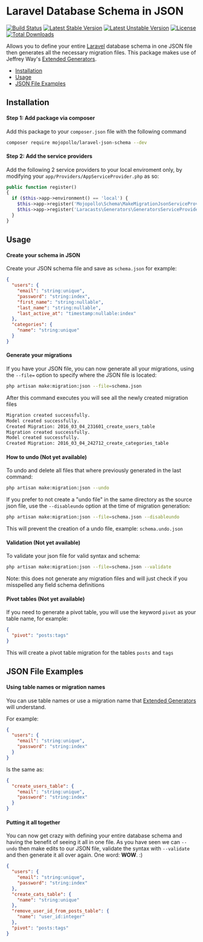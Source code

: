 
Laravel Database Schema in JSON
========================

[![Build Status](https://travis-ci.org/mojopollo/laravel-json-schema.svg?branch=master)](https://travis-ci.org/mojopollo/laravel-json-schema)
[![Latest Stable Version](https://poser.pugx.org/mojopollo/laravel-json-schema/v/stable)](https://packagist.org/packages/mojopollo/laravel-json-schema)
[![Latest Unstable Version](https://poser.pugx.org/mojopollo/laravel-json-schema/v/unstable)](https://packagist.org/packages/mojopollo/laravel-json-schema)
[![License](https://poser.pugx.org/mojopollo/laravel-json-schema/license)](https://packagist.org/packages/mojopollo/laravel-json-schema)
[![Total Downloads](https://poser.pugx.org/mojopollo/laravel-json-schema/downloads)](https://packagist.org/packages/mojopollo/laravel-json-schema)

Allows you to define your entire [Laravel](https://github.com/laravel/laravel) database schema in one JSON file then generates all the necessary migration files.
This package makes use of Jeffrey Way's [Extended Generators](https://github.com/laracasts/Laravel-5-Generators-Extended).

- [Installation](#installation)
- [Usage](#usage)
- [JSON File Examples](#json-file-examples)

<a id="installation"></a>
## Installation

#### Step 1: Add package via composer

Add this package to your `composer.json` file with the following command

```bash
composer require mojopollo/laravel-json-schema --dev
```

#### Step 2: Add the service providers

Add the following 2 service providers to your local enviroment only, by modifying your ```app/Providers/AppServiceProvider.php``` as so:
```php
public function register()
{
  if ($this->app->environment() == 'local') {
    $this->app->register('Mojopollo\Schema\MakeMigrationJsonServiceProvider');
    $this->app->register('Laracasts\Generators\GeneratorsServiceProvider');
  }
}
```

<a id="usage"></a>
## Usage

#### Create your schema in JSON

Create your JSON schema file and save as ```schema.json``` for example:

```json
{
  "users": {
    "email": "string:unique",
    "password": "string:index",
    "first_name": "string:nullable",
    "last_name": "string:nullable",
    "last_active_at": "timestamp:nullable:index"
  },
  "categories": {
    "name": "string:unique"
  }
}
```

#### Generate your migrations

If you have your JSON file, you can now generate all your migrations, using the ```--file=``` option to specify where the JSON file is located:

```bash
php artisan make:migration:json --file=schema.json
```

After this command executes you will see all the newly created migration files

```bash
Migration created successfully.
Model created successfully.
Created Migration: 2016_03_04_231601_create_users_table
Migration created successfully.
Model created successfully.
Created Migration: 2016_03_04_242712_create_categories_table
```

#### How to undo (Not yet available)

To undo and delete all files that where previously generated in the last command:

```bash
php artisan make:migration:json --undo
```

If you prefer to not create a "undo file" in the same directory as the source json file, use the ```--disableundo``` option at the time of migration generation:

```bash
php artisan make:migration:json --file=schema.json --disableundo
```

This will prevent the creation of a undo file, example: ```schema.undo.json```

#### Validation (Not yet available)

To validate your json file for valid syntax and schema:

```bash
php artisan make:migration:json --file=schema.json --validate
```

Note: this does not generate any migration files and will just check if you misspelled any field schema definitions

#### Pivot tables (Not yet available)

If you need to generate a pivot table, you will use the keyword ```pivot``` as your table name, for example:

```json
{
  "pivot": "posts:tags"
}
```

This will create a pivot table migration for the tables ```posts``` and ```tags```

<a id="json-file-examples"></a>
## JSON File Examples

#### Using table names or migration names

You can use table names or use a migration name that [Extended Generators](https://github.com/laracasts/Laravel-5-Generators-Extended) will understand.

For example:

```json
{
  "users": {
    "email": "string:unique",
    "password": "string:index"
  }
}
```

Is the same as:

```json
{
  "create_users_table": {
    "email": "string:unique",
    "password": "string:index"
  }
}
```

#### Putting it all together

You can now get crazy with defining your entire database schema and having the benefit of seeing it all in one file.
As you have seen we can ```--undo``` then make edits to our JSON file, validate the syntax with ```--validate``` and then generate it all over again.
One word: **WOW**. :)

```json
{
  "users": {
    "email": "string:unique",
    "password": "string:index"
  },
  "create_cats_table": {
    "name": "string:unique"
  },
  "remove_user_id_from_posts_table": {
    "name": "user_id:integer"
  },
  "pivot": "posts:tags"
}
```

